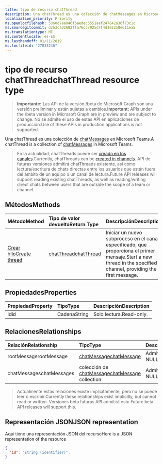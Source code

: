 ```yaml
---
title: tipo de recurso chatThread
description: Una chatThread es una colección de chatMessages en Microsoft Teams.
localization_priority: Priority
ms.openlocfilehash: 5060d7ea846f5aedec5551aaf247642a36f73c1c
ms.sourcegitcommit: d2b3ca32602ffa76cc7925d7f4d1e2258e611ea5
ms.translationtype: MT
ms.contentlocale: es-ES
ms.lasthandoff: 01/11/2019
ms.locfileid: "27833246"
---
```

# <a name="chatthread-resource-type"></a><span data-ttu-id="8a610-103">tipo de recurso chatThread</span><span class="sxs-lookup"><span data-stu-id="8a610-103">chatThread resource type</span></span>

> <span data-ttu-id="8a610-104">**Importante:** Las API de la versión /beta de Microsoft Graph son una versión preliminar y están sujetas a cambios.</span><span class="sxs-lookup"><span data-stu-id="8a610-104">**Important:** APIs under the /beta version in Microsoft Graph are in preview and are subject to change.</span></span> <span data-ttu-id="8a610-105">No se admite el uso de estas API en aplicaciones de producción.</span><span class="sxs-lookup"><span data-stu-id="8a610-105">Use of these APIs in production applications is not supported.</span></span>

<span data-ttu-id="8a610-106">Una chatThread es una colección de [chatMessages](chatmessage.md) en Microsoft Teams.</span><span class="sxs-lookup"><span data-stu-id="8a610-106">A chatThread is a collection of [chatMessages](chatmessage.md) in Microsoft Teams.</span></span>

> <span data-ttu-id="8a610-107">En la actualidad, chatThreads puede ser [creado en los canales](../api/channel-post-chatthreads.md).</span><span class="sxs-lookup"><span data-stu-id="8a610-107">Currently, chatThreads can be [created in channels](../api/channel-post-chatthreads.md).</span></span>  <span data-ttu-id="8a610-108">API de futuras versiones admitirá chatThreads existente, así como lectura/escritura de chats directas entre los usuarios que están fuera del ámbito de un equipo o un canal de lectura.</span><span class="sxs-lookup"><span data-stu-id="8a610-108">Future API releases will support reading existing chatThreads, as well as reading/writing direct chats between users that are outside the scope of a team or channel.</span></span>

## <a name="methods"></a><span data-ttu-id="8a610-109">Métodos</span><span class="sxs-lookup"><span data-stu-id="8a610-109">Methods</span></span>

| <span data-ttu-id="8a610-110">Método</span><span class="sxs-lookup"><span data-stu-id="8a610-110">Method</span></span>       | <span data-ttu-id="8a610-111">Tipo de valor devuelto</span><span class="sxs-lookup"><span data-stu-id="8a610-111">Return Type</span></span>  |<span data-ttu-id="8a610-112">Descripción</span><span class="sxs-lookup"><span data-stu-id="8a610-112">Description</span></span>|
|:---------------|:--------|:----------|
|[<span data-ttu-id="8a610-113">Crear hilo</span><span class="sxs-lookup"><span data-stu-id="8a610-113">Create thread</span></span>](../api/channel-post-chatthreads.md) | [<span data-ttu-id="8a610-114">chatThread</span><span class="sxs-lookup"><span data-stu-id="8a610-114">chatThread</span></span>](chatthread.md) |<span data-ttu-id="8a610-115">Iniciar un nuevo subproceso en el canal especificado, que proporciona el primer mensaje.</span><span class="sxs-lookup"><span data-stu-id="8a610-115">Start a new thread in the specified channel, providing the first message.</span></span>|

## <a name="properties"></a><span data-ttu-id="8a610-116">Propiedades</span><span class="sxs-lookup"><span data-stu-id="8a610-116">Properties</span></span>
| <span data-ttu-id="8a610-117">Propiedad</span><span class="sxs-lookup"><span data-stu-id="8a610-117">Property</span></span>     | <span data-ttu-id="8a610-118">Tipo</span><span class="sxs-lookup"><span data-stu-id="8a610-118">Type</span></span>   |<span data-ttu-id="8a610-119">Descripción</span><span class="sxs-lookup"><span data-stu-id="8a610-119">Description</span></span>|
|:---------------|:--------|:----------|
|<span data-ttu-id="8a610-120">id</span><span class="sxs-lookup"><span data-stu-id="8a610-120">id</span></span>|<span data-ttu-id="8a610-121">Cadena</span><span class="sxs-lookup"><span data-stu-id="8a610-121">String</span></span>| <span data-ttu-id="8a610-122">Solo lectura.</span><span class="sxs-lookup"><span data-stu-id="8a610-122">Read-only.</span></span>|

## <a name="relationships"></a><span data-ttu-id="8a610-123">Relaciones</span><span class="sxs-lookup"><span data-stu-id="8a610-123">Relationships</span></span>
| <span data-ttu-id="8a610-124">Relación</span><span class="sxs-lookup"><span data-stu-id="8a610-124">Relationship</span></span> | <span data-ttu-id="8a610-125">Tipo</span><span class="sxs-lookup"><span data-stu-id="8a610-125">Type</span></span>   |<span data-ttu-id="8a610-126">Description</span><span class="sxs-lookup"><span data-stu-id="8a610-126">Description</span></span>|
|:---------------|:--------|:----------|
|<span data-ttu-id="8a610-127">rootMessage</span><span class="sxs-lookup"><span data-stu-id="8a610-127">rootMessage</span></span>|[<span data-ttu-id="8a610-128">chatMessage</span><span class="sxs-lookup"><span data-stu-id="8a610-128">chatMessage</span></span>](chatmessage.md)| <span data-ttu-id="8a610-129">Admite valores NULL.</span><span class="sxs-lookup"><span data-stu-id="8a610-129">Nullable.</span></span>|
|<span data-ttu-id="8a610-130">chatMessages</span><span class="sxs-lookup"><span data-stu-id="8a610-130">chatMessages</span></span>|<span data-ttu-id="8a610-131">colección de [chatMessage](chatmessage.md)</span><span class="sxs-lookup"><span data-stu-id="8a610-131">[chatMessage](chatmessage.md) collection</span></span>| <span data-ttu-id="8a610-132">Admite valores NULL.</span><span class="sxs-lookup"><span data-stu-id="8a610-132">Nullable.</span></span>|

> <span data-ttu-id="8a610-133">Actualmente estas relaciones existe implícitamente, pero no se puede leer o escribir.</span><span class="sxs-lookup"><span data-stu-id="8a610-133">Currently these relationships exist implicitly, but cannot read or written.</span></span>  <span data-ttu-id="8a610-134">Versiones beta futuras API admitirá esto.</span><span class="sxs-lookup"><span data-stu-id="8a610-134">Future beta API releases will support this.</span></span>

## <a name="json-representation"></a><span data-ttu-id="8a610-135">Representación JSON</span><span class="sxs-lookup"><span data-stu-id="8a610-135">JSON representation</span></span>

<span data-ttu-id="8a610-136">Aquí tiene una representación JSON del recurso</span><span class="sxs-lookup"><span data-stu-id="8a610-136">Here is a JSON representation of the resource</span></span>

<!-- {
  "blockType": "resource",
  "optionalProperties": [
    "posts"
  ],
  "baseType": "microsoft.graph.entity",
  "@odata.type": "microsoft.graph.chatThread"
}-->

```json
{
  "id": "string (identifier)",
}

```


<!-- uuid: 8fcb5dbc-d5aa-4681-8e31-b001d5168d79
2015-10-25 14:57:30 UTC -->
<!-- {
  "type": "#page.annotation",
  "description": "chatThread resource",
  "keywords": "",
  "section": "documentation",
  "tocPath": ""
}-->
